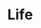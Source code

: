 ---
templateKey: collection
title: Life
image: ../../images/life/spain.jpg
images:
    - image: ../../images/life/bombay.jpg
    - image: ../../images/life/daharti.jpg
    - image: ../../images/life/hamburg.jpg
    - image: ../../images/life/monks.jpg
    - image: ../../images/life/mumbai.jpg
    - image: ../../images/life/taj.jpg
    - image: ../../images/life/tokyo.jpg
    - image: ../../images/life/spain.jpg
    - image: ../../images/life/amsterdam.jpg
    - image: ../../images/life/ant.jpg
    - image: ../../images/life/germany.jpg
    - image: ../../images/life/varanassi.jpg
    - image: ../../images/life/train.jpg
---